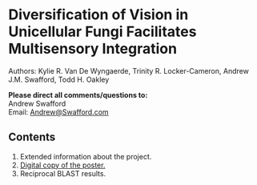 # Diversification of Vision in Unicellular Fungi Facilitates Multisensory Integration 
Authors: Kylie R. Van De Wyngaerde, Trinity R. Locker-Cameron, Andrew J.M. Swafford, Todd H. Oakley

**Please direct all comments/questions to:**  
Andrew Swafford  
Email: Andrew@Swafford.com  

## Contents  
1) Extended information about the project.  
2) [Digital copy of the poster.](https://bitbucket.org/swafford/urca-digital-copies-and-additional-information/src/master/DiverseFungusVision.pdf)  
3) Reciprocal BLAST results.  


